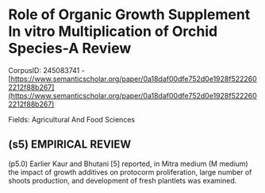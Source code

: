 # Role of Organic Growth Supplement In vitro Multiplication of Orchid Species-A Review

CorpusID: 245083741 - [https://www.semanticscholar.org/paper/0a18daf00dfe752d0e1928f5222602212f88b267](https://www.semanticscholar.org/paper/0a18daf00dfe752d0e1928f5222602212f88b267)

Fields: Agricultural And Food Sciences

## (s5) EMPIRICAL REVIEW
(p5.0) Earlier Kaur and Bhutani [5] reported, in Mitra medium (M medium) the impact of growth additives on protocorm proliferation, large number of shoots production, and development of fresh plantlets was examined.
